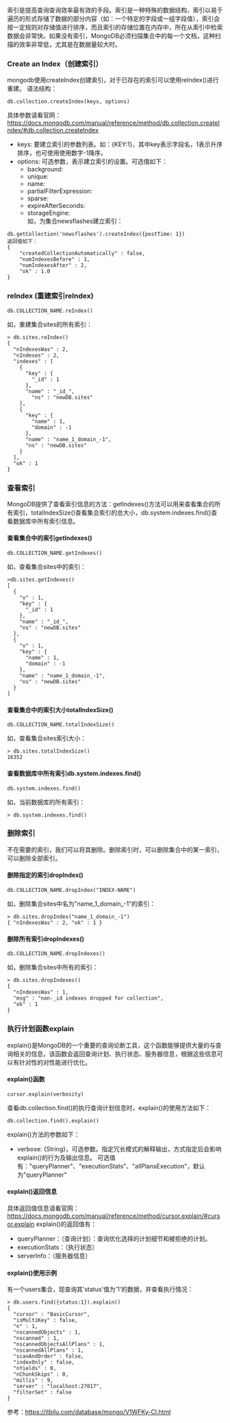 索引是提高查询查询效率最有效的手段。索引是一种特殊的数据结构，索引以易于遍历的形式存储了数据的部分内容（如：一个特定的字段或一组字段值），索引会按一定规则对存储值进行排序，而且索引的存储位置在内存中，所在从索引中检索数据会非常快。如果没有索引，MongoDB必须扫描集合中的每一个文档，这种扫描的效率非常低，尤其是在数据量较大时。

### Create an Index（创建索引）
mongodb使用createIndex创建索引，对于已存在的索引可以使用reIndex()进行重建。
语法结构：
```
db.collection.createIndex(keys, options)
```
具体参数请看官网：https://docs.mongodb.com/manual/reference/method/db.collection.createIndex/#db.collection.createIndex
* keys: 要建立索引的参数列表。如：{KEY:1}，其中key表示字段名，1表示升序排序，也可使用使用数字-1降序。
* options: 可选参数，表示建立索引的设置。可选值如下：
    * background: 
    * unique: 
    * name: 
    * partialFilterExpression:
    * sparse:
    * expireAfterSeconds:
    * storageEngine:   
如，为集合newsflashes建立索引：
```
db.getCollection('newsflashes').createIndex({postTime: 1})
返回值如下：
{
    "createdCollectionAutomatically" : false,
    "numIndexesBefore" : 1,
    "numIndexesAfter" : 2,
    "ok" : 1.0
}
```
### reIndex (重建索引reIndex)
```
db.COLLECTION_NAME.reIndex()
```
如，重建集合sites的所有索引：
```
> db.sites.reIndex()
{
  "nIndexesWas" : 2,
  "nIndexes" : 2,
  "indexes" : [
    {
	  "key" : {
		"_id" : 1
	  },
	  "name" : "_id_",
		"ns" : "newDB.sites"
	},
	{
	  "key" : {
		"name" : 1,
		"domain" : -1
	  },
	  "name" : "name_1_domain_-1",
	  "ns" : "newDB.sites"
	}
  ],
  "ok" : 1
}
```
### 查看索引
MongoDB提供了查看索引信息的方法：getIndexes()方法可以用来查看集合的所有索引，totalIndexSize()查看集合索引的总大小，db.system.indexes.find()查看数据库中所有索引信息。
#### 查看集合中的索引getIndexes()
```
db.COLLECTION_NAME.getIndexes()
```
如，查看集合sites中的索引：
```
>db.sites.getIndexes()
[
  {
	"v" : 1,
	"key" : {
	  "_id" : 1
	},
	"name" : "_id_",
	"ns" : "newDB.sites"
  },
  {
	"v" : 1,
	"key" : {
	  "name" : 1,
	  "domain" : -1
	},
	"name" : "name_1_domain_-1",
	"ns" : "newDB.sites"
  }
]
```
#### 查看集合中的索引大小totalIndexSize()
```
db.COLLECTION_NAME.totalIndexSize()
```
如，查看集合sites索引大小：
```
> db.sites.totalIndexSize()
16352
```
#### 查看数据库中所有索引db.system.indexes.find()
```
db.system.indexes.find()
```
如，当前数据库的所有索引：
```
> db.system.indexes.find()
```
### 删除索引
不在需要的索引，我们可以将其删除。删除索引时，可以删除集合中的某一索引，可以删除全部索引。
#### 删除指定的索引dropIndex()
```
db.COLLECTION_NAME.dropIndex("INDEX-NAME")
```
如，删除集合sites中名为"name_1_domain_-1"的索引：
```
> db.sites.dropIndex("name_1_domain_-1")
{ "nIndexesWas" : 2, "ok" : 1 }
```
#### 删除所有索引dropIndexes()
```
db.COLLECTION_NAME.dropIndexes()
```
如，删除集合sites中所有的索引：
```
> db.sites.dropIndexes()
{
  "nIndexesWas" : 1,
  "msg" : "non-_id indexes dropped for collection",
  "ok" : 1
}
```
### 执行计划函数explain
explain()是MongoDB的一个重要的查询论断工具，这个函数能够提供大量的与查询相关的信息，该函数会返回查询计划、执行状态、服务器信息，根据这些信息可以有针对性的对性能进行优化。
#### explain()函数
```
cursor.explain(verbosity)
```
查看db.collection.find()的执行查询计划信息时，explain()的使用方法如下：
```
db.collection.find().explain()
```
explain()方法的参数如下：
* verbose: {String}，可选参数。指定冗长模式的解释输出，方式指定后会影响explain()的行为及输出信息。
可选值有："queryPlanner"、"executionStats"、"allPlansExecution"，默认为"queryPlanner"

#### explain()返回信息
具体返回值信息请看官网：https://docs.mongodb.com/manual/reference/method/cursor.explain/#cursor.explain
explain()的返回值有：
* queryPlanner：（查询计划）：查询优化选择的计划细节和被拒绝的计划。
* executionStats：（执行状态）
* serverInfo：（服务器信息）
#### explain()使用示例
有一个users集合，现查询其'status'值为'1'的数据，并查看执行情况：
```
> db.users.find({status:1}).explain()
{
  "cursor" : "BasicCursor",
  "isMultiKey" : false,
  "n" : 1,
  "nscannedObjects" : 1,
  "nscanned" : 1,
  "nscannedObjectsAllPlans" : 1,
  "nscannedAllPlans" : 1,
  "scanAndOrder" : false,
  "indexOnly" : false,
  "nYields" : 0,
  "nChunkSkips" : 0,
  "millis" : 9,
  "server" : "localhost:27017",
  "filterSet" : false
}
```

参考：https://itbilu.com/database/mongo/V1WFKy-Cl.html
